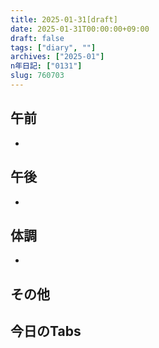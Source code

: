 ```yaml
---
title: 2025-01-31[draft]
date: 2025-01-31T00:00:00+09:00
draft: false
tags: ["diary", ""]
archives: ["2025-01"]
n年日記: ["0131"]
slug: 760703
---
```

## 午前
- 
## 午後
- 
## 体調
- 
## その他
## 今日のTabs